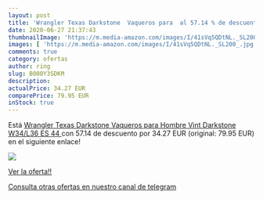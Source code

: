 ```yaml
---
layout: post
title: 'Wrangler Texas Darkstone  Vaqueros para  al 57.14 % de descuento'
date: 2020-06-27 21:37:43
thumbnailImage: 'https://m.media-amazon.com/images/I/41sVq5QDtNL._SL200_.jpg'
images: [ 'https://m.media-amazon.com/images/I/41sVq5QDtNL._SL200_.jpg' ]
comments: true
category: ofertas
author: ring
slug: B000Y3SDKM
description:
actualPrice: 34.27 EUR
comparePrice: 79.95 EUR
inStock: true
---
```


Está [Wrangler Texas Darkstone  Vaqueros para Hombre  Vint Darkstone  W34/L36  ES 44 ](https://www.amazon.com/dp/B000Y3SDKM/?tag=redken08-20) con 57.14 de descuento por 34.27 EUR (original: 79.95 EUR) en el siguiente enlace!

[![](https://m.media-amazon.com/images/I/41sVq5QDtNL._SL200_.jpg)](https://www.amazon.com/dp/B000Y3SDKM/?tag=redken08-20)

[Ver la oferta!!](https://www.amazon.com/dp/B000Y3SDKM/?tag=redken08-20)

[Consulta otras ofertas en nuestro canal de telegram](https://t.me/s/ofertas25)
